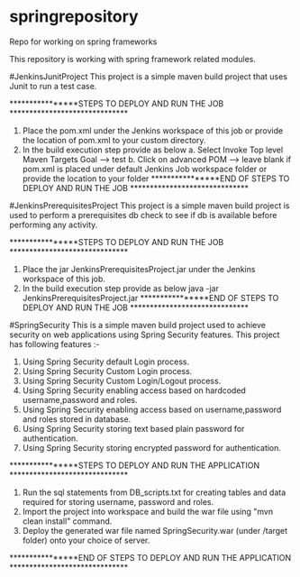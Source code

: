 # springrepository
Repo for working on spring frameworks

This repository is working with spring framework related modules.

#JenkinsJunitProject
This project is a simple maven build project that uses Junit to run a test case.

****************STEPS TO DEPLOY AND RUN THE JOB ******************************
1. Place the pom.xml under the Jenkins workspace of this job or provide the location of pom.xml to your custom directory.
2. In the build execution step provide as below
    a. Select Invoke Top level Maven Targets
        Goal --> test
    b. Click on advanced
        POM --> leave blank if pom.xml is placed under default Jenkins Job workspace folder or provide the location to your folder
****************END OF STEPS TO DEPLOY AND RUN THE JOB ******************************


#JenkinsPrerequisitesProject
This project is a simple maven build project is used to perform a prerequisites db check to see if db is available before performing any activity.

****************STEPS TO DEPLOY AND RUN THE JOB ******************************
1. Place the jar JenkinsPrerequisitesProject.jar under the Jenkins workspace of this job.
2. In the build execution step provide as below
    java -jar JenkinsPrerequisitesProject.jar
****************END OF STEPS TO DEPLOY AND RUN THE JOB ******************************

#SpringSecurity
This is a simple maven build project used to achieve security on web applications using Spring Security features. 
This project has following features :-

1. Using Spring Security default Login process.
2. Using Spring Security Custom Login process.
3. Using Spring Security Custom Login/Logout process.
4. Using Spring Security enabling access based on hardcoded username,password and roles.
5. Using Spring Security enabling access based on username,password and roles stored in database.
6. Using Spring Security storing text based plain password for authentication.
7. Using Spring Security storing encrypted password for authentication.

****************STEPS TO DEPLOY AND RUN THE APPLICATION ******************************
1. Run the sql statements from DB_scripts.txt for creating tables and data required for storing username, password and roles.
2. Import the project into workspace and build the war file using "mvn clean install" command.
3. Deploy the generated war file named  SpringSecurity.war (under /target folder) onto your choice of server.

****************END OF STEPS TO DEPLOY AND RUN THE APPLICATION ******************************
